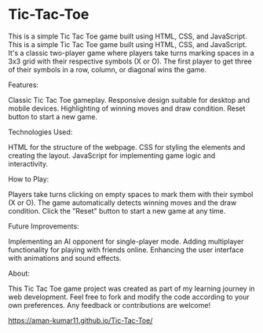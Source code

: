 # Tic-Tac-Toe
This is a simple Tic Tac Toe game built using HTML, CSS, and JavaScript.
This is a simple Tic Tac Toe game built using HTML, CSS, and JavaScript. It's a classic two-player game where players take turns marking spaces in a 3x3 grid with their respective symbols (X or O). The first player to get three of their symbols in a row, column, or diagonal wins the game.

Features:

Classic Tic Tac Toe gameplay.
Responsive design suitable for desktop and mobile devices.
Highlighting of winning moves and draw condition.
Reset button to start a new game.

Technologies Used:

HTML for the structure of the webpage.
CSS for styling the elements and creating the layout.
JavaScript for implementing game logic and interactivity.

How to Play:

Players take turns clicking on empty spaces to mark them with their symbol (X or O).
The game automatically detects winning moves and the draw condition.
Click the "Reset" button to start a new game at any time.

Future Improvements:

Implementing an AI opponent for single-player mode.
Adding multiplayer functionality for playing with friends online.
Enhancing the user interface with animations and sound effects.

About:

This Tic Tac Toe game project was created as part of my learning journey in web development. Feel free to fork and modify the code according to your own preferences. Any feedback or contributions are welcome!

https://aman-kumar11.github.io/Tic-Tac-Toe/
